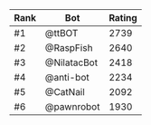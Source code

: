 Rank|Bot|Rating
---|---|---
#1|@ttBOT|2739
#2|@RaspFish|2640
#3|@NilatacBot|2418
#4|@anti-bot|2234
#5|@CatNail|2092
#6|@pawnrobot|1930
